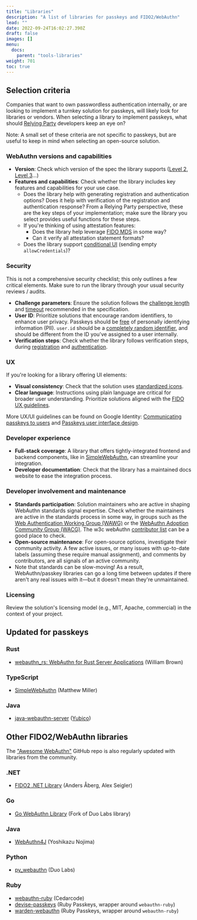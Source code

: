 ```yaml
---
title: "Libraries"
description: "A list of libraries for passkeys and FIDO2/WebAuthn"
lead: ""
date: 2022-09-24T16:02:27.390Z
draft: false
images: []
menu:
  docs:
    parent: "tools-libraries"
weight: 701
toc: true
---
```


## Selection criteria

Companies that want to own passwordless authentication internally, or are
looking to implement a turnkey solution for passkeys, will likely look for
libraries or vendors. When selecting a library to implement passkeys, what
should [Relying Party](/docs/reference/terms/#relying-party-rp) developers keep an eye on?

Note: A small set of these criteria are not specific to passkeys, but are useful
to keep in mind when selecting an open-source solution.

### WebAuthn versions and capabilities

-   **Version**: Check which version of the spec the library supports ([Level
    2](https://www.w3.org/TR/webauthn-2/), [Level
    3](https://www.w3.org/TR/webauthn-3/)…)
-   **Features and capabilities**: Check whether the library includes key
    features and capabilities for your use case.
    -   Does the library help with generating registration and authentication
        options? Does it help with verification of the registration and
        authentication response? From a Relying Party perspective, these are the
        key steps of your implementation; make sure the library you select
        provides useful functions for these steps.
    -   If you're thinking of using attestation features:
        -   Does the library help leverage [FIDO
            MDS](https://fidoalliance.org/metadata/) in some way?
        -   Can it verify all attestation statement formats?
    -   Does the library support [conditional
        UI](https://github.com/w3c/webauthn/wiki/Explainer%3A-WebAuthn-Conditional-UI)
        (sending empty `allowCredentials`)?

### Security

This is not a comprehensive security checklist; this only outlines a few
critical elements. Make sure to run the library through your usual security
reviews / audits.

-   **Challenge parameters**: Ensure the solution follows the [challenge
    length](https://www.w3.org/TR/webauthn-3/#sctn-cryptographic-challenges) and
    [timeout](https://www.w3.org/TR/webauthn-3/#sctn-createCredential)
    recommended in the specification.
-   **User ID**: Prioritize solutions that encourage random identifiers, to
    enhance user privacy. Passkeys should be
    [free](https://www.w3.org/TR/webauthn-3/#sctn-user-handle-privacy) of
    personally identifying information (PII). `user.id` should be a [completely
    random
    identifier](https://www.w3.org/TR/webauthn-2/#dom-publickeycredentialuserentity-id),
    and should be different from the ID you've assigned to a user internally.
-   **Verification steps**: Check whether the library follows verification
    steps, during
    [registration](https://developers.devsite.corp.google.com/identity/passkeys/developer-guides/server-registration)
    and
    [authentication](https://developers.devsite.corp.google.com/identity/passkeys/developer-guides/server-authentication).

### UX

If you're looking for a library offering UI elements:

-   **Visual consistency**: Check that the solution uses [standardized
    icons](https://fidoalliance.org/passkeys/#:~:text=a%20user%E2%80%99s%20passkeys.-,Passkey%20Logo,-Look%20for%20the).
-   **Clear language**: Instructions using plain language are critical for
    broader user understanding. Prioritize solutions aligned with the [FIDO UX
    guidelines](https://fidoalliance.org/ux-guidelines-for-passkey-creation-and-sign-ins/).

More UX/UI guidelines can be found on Google Identity: [Communicating passkeys
to
users](https://developers.google.com/identity/passkeys/ux/communicating-passkeys)
and [Passkeys user interface
design](https://developers.google.com/identity/passkeys/ux/user-interface-design).

### Developer experience

-   **Full-stack coverage**: A library that offers tightly-integrated frontend
    and backend components, like in
    [SimpleWebAuthn](https://simplewebauthn.dev/docs/), can streamline your
    integration.
-   **Developer documentation**: Check that the library has a maintained docs website to ease the
    integration process.

### Developer involvement and maintenance

-   **Standards participation**: Solution maintainers who are active in shaping
    WebAuthn standards signal expertise. Check whether the maintainers are
    active in the standards process in some way, in groups such as the [Web
    Authentication Working Group (WAWG)](https://www.w3.org/groups/wg/webauthn/)
    or the [WebAuthn Adoption Community Group
    (WACG)](https://www.w3.org/groups/cg/webauthn-adoption/). The w3c webAuthn
    [contributor list](https://github.com/w3c/webauthn/graphs/contributors) can
    be a good place to check.
-   **Open-source maintenance**: For open-source options, investigate their
    community activity. A few active issues, or many issues with up-to-date
    labels (assuming these require manual assignment), and comments by
    contributors, are all signals of an active community.
-   Note that standards can be slow-moving! As a result, WebAuthn/passkey
    libraries can go a long time between updates if there aren't any real issues
    with it—but it doesn't mean they're unmaintained.

### Licensing

Review the solution's licensing model (e.g., MIT, Apache, commercial) in the
context of your project.

## Updated for passkeys

### Rust

- [webauthn_rs: WebAuthn for Rust Server Applications](https://docs.rs/webauthn-rs/latest/webauthn_rs/) (William Brown)

### TypeScript

- [SimpleWebAuthn](https://simplewebauthn.dev/) (Matthew Miller)

### Java

- [java-webauthn-server](https://github.com/Yubico/java-webauthn-server) ([Yubico](https://developers.yubico.com/java-webauthn-server/))

## Other FIDO2/WebAuthn libraries

The ["Awesome WebAuthn"](https://github.com/herrjemand/awesome-webauthn) GitHub repo is also regularly updated with libraries from the community.

### .NET

- [FIDO2 .NET Library](https://fido2-net-lib.passwordless.dev/) (Anders Åberg, Alex Seigler)

### Go

- [Go WebAuthn Library](https://github.com/go-webauthn/webauthn) (Fork of Duo Labs library)

### Java

- [WebAuthn4J](https://github.com/webauthn4j/webauthn4j) (Yoshikazu Nojima)

### Python

- [py_webauthn](https://github.com/duo-labs/py_webauthn) (Duo Labs)

### Ruby

- [webauthn-ruby](https://github.com/cedarcode/webauthn-ruby) (Cedarcode)
- [devise-passkeys](https://github.com/ruby-passkeys/devise-passkeys) (Ruby Passkeys, wrapper around `webauthn-ruby`)
- [warden-webauthn](https://github.com/ruby-passkeys/warden-webauthn) (Ruby Passkeys, wrapper around `webauthn-ruby`)
